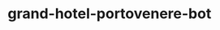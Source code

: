 # grand-hotel-portovenere-bot
<head>
  <script src="https://cdn.botpress.cloud/webchat/v0/inject.js"></script>
  <script src="https://mediafiles.botpress.cloud/37ac9a41-1f2d-4555-8db4-4e39a4ac60fb/webchat/config.js" defer></script>
</head>
